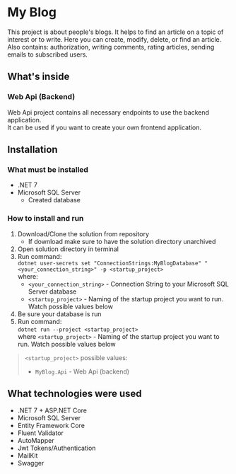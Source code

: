 # My Blog

This project is about people's blogs. It helps to find an article on a topic of interest or to write. Here you can 
create, modify, delete, or find an article. Also contains: authorization, writing comments, rating articles, sending 
emails to subscribed users.

## What's inside

### Web Api  (Backend)
Web Api project contains all necessary endpoints to use the backend application.  
It can be used if you want to create your own frontend application.

## Installation

### What must be installed
- .NET 7
- Microsoft SQL Server
  - Created database

### How to install and run
1) Download/Clone the solution from repository
    - If download make sure to have the solution directory unarchived
2) Open solution directory in terminal
3) Run command:  
   `dotnet user-secrets set "ConnectionStrings:MyBlogDatabase" "<your_connection_string>" -p <startup_project>`  
   where:
    - `<your_connection_string>` - Connection String to your Microsoft SQL Server database
    - `<startup_project>` - Naming of the startup project you want to run. Watch possible values below
4) Be sure your database is run
5) Run command:  
   `dotnet run --project <startup_project>`  
   where `<startup_project>` - Naming of the startup project you want to run. Watch possible values below

> `<startup_project>` possible values:
> - `MyBlog.Api` - Web Api (backend)

## What technologies were used

- .NET 7 + ASP.NET Core
- Microsoft SQL Server
- Entity Framework Core
- Fluent Validator
- AutoMapper
- Jwt Tokens/Authentication
- MailKit
- Swagger
